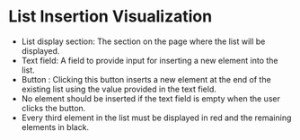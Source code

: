 # List Insertion Visualization

- List display section: The section on the page where the list will be displayed.
- Text field: A field to provide input for inserting a new element into the list.
- Button : Clicking this button inserts a new element at the end of the existing list using the value provided in the text field.
- No element should be inserted if the text field is empty when the user clicks the button.
- Every third element in the list must be displayed in red and the remaining elements in black.
